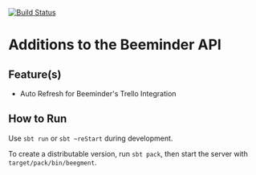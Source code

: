 [![Build Status](https://travis-ci.com/phdoerfler/beegment.svg?branch=master)](https://travis-ci.com/phdoerfler/beegment)

# Additions to the Beeminder API

## Feature(s)

- Auto Refresh for Beeminder's Trello Integration

## How to Run

Use `sbt run` or `sbt ~reStart` during development.

To create a distributable version, run `sbt pack`, then start the server with `target/pack/bin/beegment`.